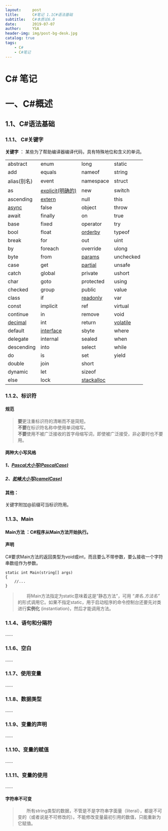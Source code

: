 ```yaml
---
layout:     post
title:      C#笔记 1.1C#语法基础
subtitle:   C#本质论6.0
date:       2019-07-07
author:     YSA
header-img: img/post-bg-desk.jpg
catalog: true
tags:
    - C#
    - C#笔记
---
```

# C# 笔记
# 一、C#概述
## 1.1、C#语法基础
### 1.1.1、 C#关键字     
**关键字** ： 某些为了帮助编译器编译代码，具有特殊地位和含义的单词。   
   


 | | | | |
---|---|---|---
abstract|enum|long|static
add|equals|nameof|string
alias(别名)|event|namespace|struct
as|[explicit(明确的)](https://docs.microsoft.com/zh-cn/previous-versions/visualstudio/visual-studio-2012/xhbhezf4%28v%3dvs.110%29)|new|switch
ascending|[extern](https://docs.microsoft.com/zh-cn/previous-versions/e59b22c5(v=vs.120))|null|this
[async](https://docs.microsoft.com/zh-cn/previous-versions/visualstudio/visual-studio-2012/hh156513(v%3dvs.110))|false|object|throw
await|finally|on|true
base|fixed|operator|try
bool|float|[orderby](https://docs.microsoft.com/zh-cn/previous-versions/visualstudio/visual-studio-2012/bb383982(v%3dvs.110))|typeof
break|for|out|uint
by|foreach|override|ulong
byte|from|[params](https://docs.microsoft.com/zh-cn/previous-versions/visualstudio/visual-studio-2012/w5zay9db(v%3dvs.110))|unchecked
case|get|[partial](https://docs.microsoft.com/zh-cn/previous-versions/visualstudio/visual-studio-2008/wbx7zzdd%28v%3dvs.90%29)|unsafe
catch|global|private|ushort
char|goto|protected|using
checked|group|public|value
class|if|[readonly](https://docs.microsoft.com/zh-cn/previous-versions/visualstudio/visual-studio-2010/acdd6hb7(v%3dvs.100))|var
const|implicit|ref|virtual
continue|in|remove|void
[decimal](https://docs.microsoft.com/zh-cn/previous-versions/visualstudio/visual-studio-2010/364x0z75(v%3dvs.100))|int|return|[volatile](https://docs.microsoft.com/zh-cn/previous-versions/visualstudio/visual-studio-2012/x13ttww7(v%3dvs.110))
default|[interface](https://docs.microsoft.com/zh-cn/previous-versions/visualstudio/visual-studio-2008/87d83y5b%28v%3dvs.90%29)|sbyte|where
delegate|internal|sealed|when
descending|into|select|while
do|is|set|yield
double|join|short| 
dynamic|let|sizeof| 
else|lock|[stackalloc](https://docs.microsoft.com/zh-cn/previous-versions/visualstudio/visual-studio-2010/cx9s2sy4(v%3dvs.100))   

### 1.1.2、标识符
#### 规范   
>**要**更注重标识符的清晰而不是简短。    
>**不要**在标识符名称中使用单词缩写。  
>**不要**使用不被广泛接收的首字母缩写词，即使被广泛接受，非必要时也不要用。  
  
#### 两种大小写风格
##### 1、[Pascal大小写(PascalCase)](https://baike.baidu.com/item/PascalCase/2421609?fr=aladdin)
##### 2、[驼峰大小写(camelCase)](https://baike.baidu.com/item/camelCase)   

#### 其他：
关键字附加@前缀可当标识符用。

### 1.1.3、Main
#### Main方法 ：C#程序从Main方法开始执行。
#### 声明   
C#要求Main方法的返回类型为void或int，而且要么不带参数，要么接收一个字符串数组作为参数。
```
static int Main(string[] args)
{
    //...    
}

```
>&emsp;&emsp;将Main方法指定为static意味着这是“静态方法”，可用 *“类名.方法名”* 的形式调用它。如果不指定static，用于启动程序的命令控制台还要先对类进行**实例化** (instantiation)，然后才能调用方法。
### 1.1.4、语句和分隔符
......
### 1.1.6、空白
......
### 1.1.7、使用变量
......
### 1.1.8、数据类型
......
### 1.1.9、变量的声明
......
### 1.1.10、变量的赋值
......
### 1.1.11、变量的使用
......
#### 字符串不可变
> &emsp;&emsp;所有string类型的数据，不管是不是字符串字面量（literal），都是不可变的（或者说是不可修改的）。不能修改变量最初引用的数值，只能重新为它赋值。







